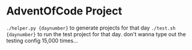 # AdventOfCode Project

`./helper.py {daynumber}` to generate projects for that day
`./test.sh {daynumber}` to run the test project for that day. don't wanna type out the testing config 15,000 times...

